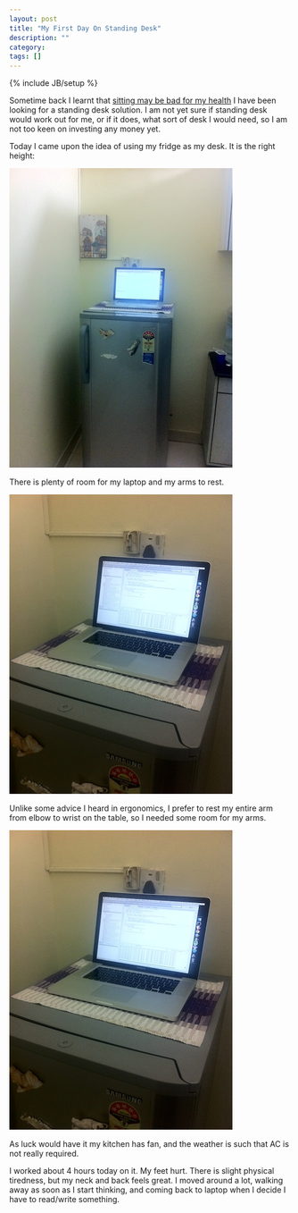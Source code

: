 ```yaml
---
layout: post
title: "My First Day On Standing Desk"
description: ""
category: 
tags: []
---
```

{% include JB/setup %}

Sometime back I learnt that [sitting may be bad for my
health](/2012/10/sitting-considered-bad/) I have been looking for a standing
desk solution. I am not yet sure if standing desk would work out for me, or if
it does, what sort of desk I would need, so I am not too keen on investing any
money yet.

Today I came upon the idea of using my fridge as my desk. It is the right
height:

![My Fridge](/images/standing-desk-1.jpg)

There is plenty of room for my laptop and my arms to rest.

![Plenty of room](/images/standing-desk-2.jpg)

Unlike some advice I heard in ergonomics, I prefer to rest my entire arm from
elbow to wrist on the table, so I needed some room for my arms.

![Plenty of room](/images/standing-desk-2.jpg)

As luck would have it my kitchen has fan, and the weather is such that AC is
not really required.

I worked about 4 hours today on it. My feet hurt. There is slight physical
tiredness, but my neck and back feels great. I moved around a lot, walking away
as soon as I start thinking, and coming back to laptop when I decide I have to
read/write something.
